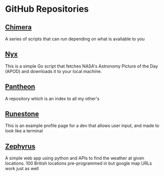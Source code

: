 # GitHub Repositories

## [Chimera](https://github.com/jonathon-chew/Chimera)
A series of scripts that can run depending on what is avaliable to you

## [Nyx](https://github.com/jonathon-chew/Nyx)
This is a simple Go script that fetches NASA's Astronomy Picture of the Day (APOD) and downloads it to your local machine.

## [Pantheon](https://github.com/jonathon-chew/Pantheon)
A repository which is an index to all my other's

## [Runestone](https://github.com/jonathon-chew/Runestone)
This is an example profile page for a dev that allows user input, and made to look like a terminal

## [Zephyrus](https://github.com/jonathon-chew/Zephyrus)
A simple web app using python and APIs to find the weather at given locations. 100 British locations pre-programmed in but google map URLs work just as well

